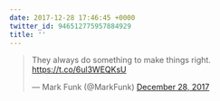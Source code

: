```yaml
---
date: 2017-12-28 17:46:45 +0000
twitter_id: 946512775957884929
title: ''
---
```


<blockquote class="twitter-tweet"><p lang="en" dir="ltr">They always do something to make things right. <a href="https://t.co/6ul3WEQKsU">https://t.co/6ul3WEQKsU</a></p>&mdash; Mark Funk (@MarkFunk) <a href="https://twitter.com/MarkFunk/status/946496997837688832?ref_src=twsrc%5Etfw">December 28, 2017</a></blockquote>
<script async src="https://platform.twitter.com/widgets.js" charset="utf-8"></script>
